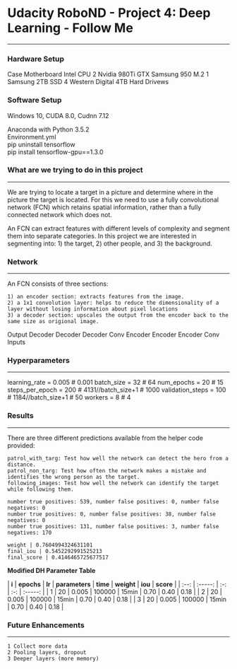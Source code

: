 # Udacity RoboND - Project 4: Deep Learning - Follow Me
---

### Hardware Setup
Case
Motherboard
Intel CPU
2 Nvidia 980Ti GTX
Samsung 950 M.2
1 Samsung 2TB SSD
4 Western Digital 4TB Hard Drivews

### Software Setup
Windows 10, CUDA 8.0, Cudnn 7.12

Anaconda with Python 3.5.2   
Environment.yml  
pip uninstall tensorflow  
pip install tensorflow-gpu==1.3.0

### What are we trying to do in this project
---
We are trying to locate a target in a picture and determine where in the picture the target is located.  For this we need to use a fully convolutional network (FCN) which retains spatial information, rather than a fully connected network which does not.

An FCN can extract features with different levels of complexity and segment them into separate categories. In this project we are interested in segmenting into: 1) the target, 2) other people, and 3) the background.

### Network
---
An FCN consists of three sections: 

    1) an encoder section: extracts features from the image.
    2) a 1x1 convolution layer: helps to reduce the dimensionality of a layer without losing information about pixel locations
    3) a decoder section: upscales the output from the encoder back to the same size as origional image.



Output
Decoder
Decoder
Decoder
Conv
Encoder
Encoder
Encoder
Conv
Inputs


### Hyperparameters
---
learning_rate = 0.005   # 0.001
batch_size = 32         # 64
num_epochs = 20         # 15
steps_per_epoch = 200   # 4131//batch_size+1    # 1000
validation_steps = 100   # 1184//batch_size+1   # 50
workers = 8             # 4

### Results
---
There are three different predictions available from the helper code provided:  

    patrol_with_targ: Test how well the network can detect the hero from a distance.
    patrol_non_targ: Test how often the network makes a mistake and identifies the wrong person as the target.
    following_images: Test how well the network can identify the target while following them.
    
    number true positives: 539, number false positives: 0, number false negatives: 0
    number true positives: 0, number false positives: 38, number false negatives: 0
    number true positives: 131, number false positives: 3, number false negatives: 170
    
    weight | 0.7604994324631101
    final_iou | 0.5452292991525213
    final_score | 0.4146465725677517
    
<strong>Modified DH Parameter Table</strong>

| **i** | **epochs** | **lr** | **parameters** | **time** | **weight** | **iou** | **score** |
| :--: | :-----: | :-: | :-: | :-----: |
| 1 | 20 | 0.005 | 100000 | 15min | 0.70 | 0.40 | 0.18 |
| 2 | 20 | 0.005 | 100000 | 15min | 0.70 | 0.40 | 0.18 |
| 3 | 20 | 0.005 | 100000 | 15min | 0.70 | 0.40 | 0.18 |

### Future Enhancements
---
    1 Collect more data
    2 Pooling layers, dropout
    3 Deeper layers (more memory)
